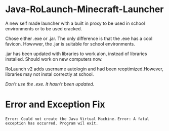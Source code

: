 # Java-RoLaunch-Minecraft-Launcher
A new self made launcher with a built in proxy to be used in school environments or to be used cracked.

Chose either .exe or .jar. The only difference is that the .exe has a cool favicon. Howvwer, the .jar is suitable for school environments.

.jar has been updated with libraries to work alon, instead of libraries installed. Should work on new computers now.

RoLaunch v2 adds username autologin and had been reoptimized.However, libraries may not instal correctly at school.

*Don't use the .exe. It hasn't been updated.*

# Error and Exception Fix

`Error: Could not create the Java Virtual Machine.`
`Error: A fatal exception has occurred. Program wil exit.` 
